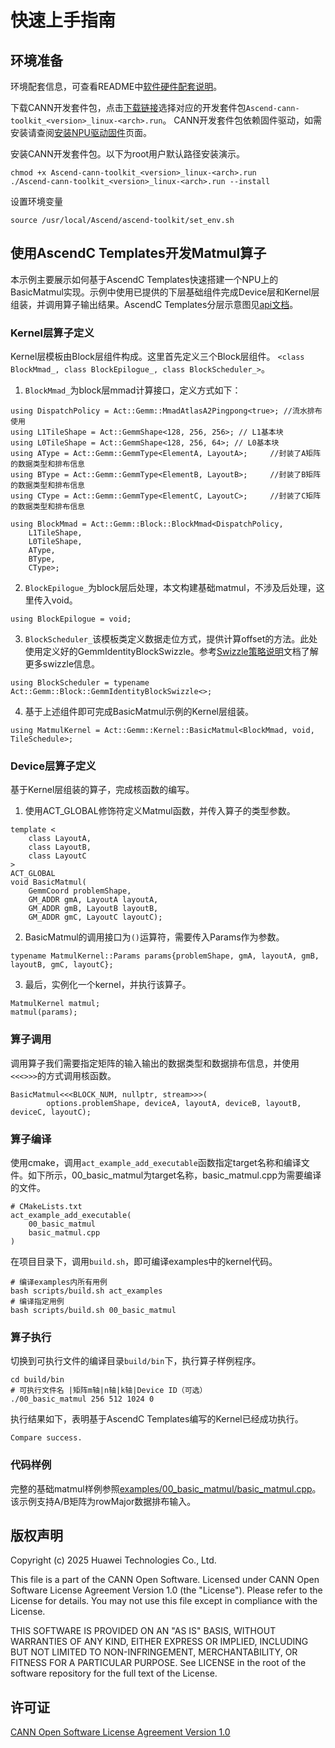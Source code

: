 # 快速上手指南
## 环境准备
环境配套信息，可查看README中[软件硬件配套说明](../README.md#软件硬件配套说明)。

下载CANN开发套件包，点击[下载链接](https://www.hiascend.com/zh/developer/download/community/result?module=cann)选择对应的开发套件包`Ascend-cann-toolkit_<version>_linux-<arch>.run`。 CANN开发套件包依赖固件驱动，如需安装请查阅[安装NPU驱动固件](https://www.hiascend.com/document/detail/zh/CANNCommunityEdition/800alpha002/softwareinst/instg/instg_0005.html?Mode=PmIns&OS=Ubuntu&Software=cannToolKit)页面。

安装CANN开发套件包。以下为root用户默认路径安装演示。
```
chmod +x Ascend-cann-toolkit_<version>_linux-<arch>.run
./Ascend-cann-toolkit_<version>_linux-<arch>.run --install
```
设置环境变量
```
source /usr/local/Ascend/ascend-toolkit/set_env.sh
```

## 使用AscendC Templates开发Matmul算子
本示例主要展示如何基于AscendC Templates快速搭建一个NPU上的BasicMatmul实现。示例中使用已提供的下层基础组件完成Device层和Kernel层组装，并调用算子输出结果。AscendC Templates分层示意图见[api文档](api.md)。
### Kernel层算子定义
Kernel层模板由Block层组件构成。这里首先定义三个Block层组件。
`<class BlockMmad_, class BlockEpilogue_, class BlockScheduler_>`。
1. `BlockMmad_`为block层mmad计算接口，定义方式如下：
```
using DispatchPolicy = Act::Gemm::MmadAtlasA2Pingpong<true>; //流水排布使用
using L1TileShape = Act::GemmShape<128, 256, 256>; // L1基本块
using L0TileShape = Act::GemmShape<128, 256, 64>; // L0基本块
using AType = Act::Gemm::GemmType<ElementA, LayoutA>;     //封装了A矩阵的数据类型和排布信息
using BType = Act::Gemm::GemmType<ElementB, LayoutB>;     //封装了B矩阵的数据类型和排布信息
using CType = Act::Gemm::GemmType<ElementC, LayoutC>;     //封装了C矩阵的数据类型和排布信息

using BlockMmad = Act::Gemm::Block::BlockMmad<DispatchPolicy,
    L1TileShape,
    L0TileShape,
    AType,
    BType,
    CType>;
```
2. `BlockEpilogue_`为block层后处理，本文构建基础matmul，不涉及后处理，这里传入void。
```
using BlockEpilogue = void;
```
3. `BlockScheduler_`该模板类定义数据走位方式，提供计算offset的方法。此处使用定义好的GemmIdentityBlockSwizzle。参考[Swizzle策略说明](swizzle_explanation.md)文档了解更多swizzle信息。
```
using BlockScheduler = typename Act::Gemm::Block::GemmIdentityBlockSwizzle<>;
```
4. 基于上述组件即可完成BasicMatmul示例的Kernel层组装。
```
using MatmulKernel = Act::Gemm::Kernel::BasicMatmul<BlockMmad, void, TileSchedule>;
```
### Device层算子定义
基于Kernel层组装的算子，完成核函数的编写。
1. 使用ACT_GLOBAL修饰符定义Matmul函数，并传入算子的类型参数。
```
template <
    class LayoutA,
    class LayoutB,
    class LayoutC
>
ACT_GLOBAL
void BasicMatmul(
    GemmCoord problemShape,
    GM_ADDR gmA, LayoutA layoutA,
    GM_ADDR gmB, LayoutB layoutB,
    GM_ADDR gmC, LayoutC layoutC);
```
2. BasicMatmul的调用接口为`()`运算符，需要传入Params作为参数。
```
typename MatmulKernel::Params params{problemShape, gmA, layoutA, gmB, layoutB, gmC, layoutC};
```
3. 最后，实例化一个kernel，并执行该算子。
```
MatmulKernel matmul;
matmul(params);
```
### 算子调用
调用算子我们需要指定矩阵的输入输出的数据类型和数据排布信息，并使用`<<<>>>`的方式调用核函数。
```
BasicMatmul<<<BLOCK_NUM, nullptr, stream>>>(
        options.problemShape, deviceA, layoutA, deviceB, layoutB, deviceC, layoutC);
```
### 算子编译
使用cmake，调用`act_example_add_executable`函数指定target名称和编译文件。如下所示，00_basic_matmul为target名称，basic_matmul.cpp为需要编译的文件。
```
# CMakeLists.txt
act_example_add_executable(
    00_basic_matmul
    basic_matmul.cpp
)
```
在项目目录下，调用`build.sh`，即可编译examples中的kernel代码。
```
# 编译examples内所有用例
bash scripts/build.sh act_examples
# 编译指定用例
bash scripts/build.sh 00_basic_matmul
```
### 算子执行
切换到可执行文件的编译目录`build/bin`下，执行算子样例程序。
```
cd build/bin
# 可执行文件名 |矩阵m轴|n轴|k轴|Device ID（可选）
./00_basic_matmul 256 512 1024 0
```
执行结果如下，表明基于AscendC Templates编写的Kernel已经成功执行。
```
Compare success.
```
### 代码样例
完整的基础matmul样例参照[examples/00_basic_matmul/basic_matmul.cpp](../examples/00_basic_matmul/basic_matmul.cpp)。
该示例支持A/B矩阵为rowMajor数据排布输入。

## 版权声明
Copyright (c) 2025 Huawei Technologies Co., Ltd.

This file is a part of the CANN Open Software.
Licensed under CANN Open Software License Agreement Version 1.0 (the "License").
Please refer to the License for details. You may not use this file except in compliance with the License.

THIS SOFTWARE IS PROVIDED ON AN "AS IS" BASIS, WITHOUT WARRANTIES OF ANY KIND,
EITHER EXPRESS OR IMPLIED,
INCLUDING BUT NOT LIMITED TO NON-INFRINGEMENT,
MERCHANTABILITY, OR FITNESS FOR A PARTICULAR   PURPOSE.
See LICENSE in the root of the software repository for the full text of the License.

## 许可证
[CANN Open Software License Agreement Version 1.0](../LICENSE)
